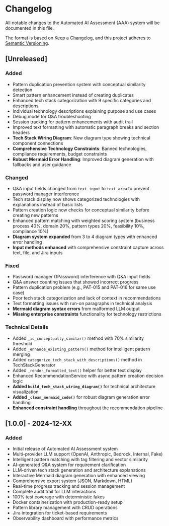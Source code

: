 # Changelog

All notable changes to the Automated AI Assessment (AAA) system will be documented in this file.

The format is based on [Keep a Changelog](https://keepachangelog.com/en/1.0.0/),
and this project adheres to [Semantic Versioning](https://semver.org/spec/v2.0.0.html).

## [Unreleased]

### Added
- Pattern duplication prevention system with conceptual similarity detection
- Smart pattern enhancement instead of creating duplicates
- Enhanced tech stack categorization with 9 specific categories and descriptions
- Individual technology descriptions explaining purpose and use cases
- Debug mode for Q&A troubleshooting
- Session tracking for pattern enhancements with audit trail
- Improved text formatting with automatic paragraph breaks and section headers
- **Tech Stack Wiring Diagram**: New diagram type showing technical component connections
- **Comprehensive Technology Constraints**: Banned technologies, compliance requirements, budget constraints
- **Robust Mermaid Error Handling**: Improved diagram generation with fallbacks and user guidance

### Changed
- Q&A input fields changed from `text_input` to `text_area` to prevent password manager interference
- Tech stack display now shows categorized technologies with explanations instead of basic lists
- Pattern creation logic now checks for conceptual similarity before creating new patterns
- Enhanced pattern matching with weighted scoring system (business process 40%, domain 20%, pattern types 20%, feasibility 10%, compliance 10%)
- **Diagram system expanded** from 3 to 4 diagram types with enhanced error handling
- **Input methods enhanced** with comprehensive constraint capture across text, file, and Jira inputs

### Fixed
- Password manager (1Password) interference with Q&A input fields
- Q&A answer counting issues that showed incorrect progress
- Pattern duplication problem (e.g., PAT-015 and PAT-016 for same use case)
- Poor tech stack categorization and lack of context in recommendations
- Text formatting issues with run-on paragraphs in technical analysis
- **Mermaid diagram syntax errors** from malformed LLM output
- **Missing enterprise constraints** functionality for technology restrictions

### Technical Details
- Added `_is_conceptually_similar()` method with 70% similarity threshold
- Added `_enhance_existing_pattern()` method for intelligent pattern merging
- Added `categorize_tech_stack_with_descriptions()` method in TechStackGenerator
- Added `_render_formatted_text()` helper for better text display
- Enhanced RecommendationService with async pattern creation decision logic
- **Added `build_tech_stack_wiring_diagram()`** for technical architecture visualization
- **Added `_clean_mermaid_code()`** for robust diagram generation error handling
- **Enhanced constraint handling** throughout the recommendation pipeline

## [1.0.0] - 2024-12-XX

### Added
- Initial release of Automated AI Assessment system
- Multi-provider LLM support (OpenAI, Anthropic, Bedrock, Internal, Fake)
- Intelligent pattern matching with tag filtering and vector similarity
- AI-generated Q&A system for requirement clarification
- LLM-driven tech stack generation and architecture explanations
- Interactive Mermaid diagram generation with enhanced viewing
- Comprehensive export system (JSON, Markdown, HTML)
- Real-time progress tracking and session management
- Complete audit trail for LLM interactions
- 100% test coverage with deterministic fakes
- Docker containerization with production-ready setup
- Pattern library management with CRUD operations
- Jira integration for ticket-based requirements
- Observability dashboard with performance metrics